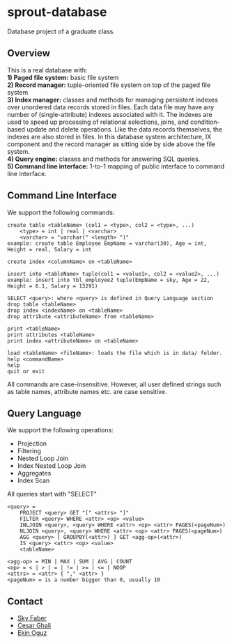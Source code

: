 sprout-database
===============

Database project of a graduate class.

Overview
--------
This is a real database with:  
<b>1) Paged file system:</b> basic file system  
<b>2) Record manager:</b> tuple-oriented file system on top of the paged file system  
<b>3) Index manager:</b> classes and methods for managing persistent indexes over unordered data records stored in files. 
Each data file may have any number of (single-attribute) indexes associated with it. The indexes are used to speed up 
processing of relational selections, joins, and condition-based update and delete operations. Like the data records 
themselves, the indexes are also stored in files. In this database system architecture, IX component and the record 
manager as sitting side by side above the file system.  
<b>4) Query engine:</b> classes and methods for answering SQL queries.  
<b>5) Command line interface:</b> 1-to-1 mapping of public interface to command line interface.  

Command Line Interface
----------------------
We support the following commands:

	create table <tableName> (col1 = <type>, col2 = <type>, ...)
		<type> = int | real | <varchar>
		<varchar> = "varchar(" <length> ")"
	example: create table Employee EmpName = varchar(30), Age = int, Height = real, Salary = int
	
	create index <columnName> on <tableName>
	
	insert into <tableName> tuple(col1 = <value1>, col2 = <value2>, ...)
	example: insert into tbl_employee2 tuple(EmpName = sky, Age = 22, Height = 6.1, Salary = 13291)
	
	SELECT <query>: where <query> is defined in Query Language section
	drop table <tableName>
	drop index <indexName> on <tableName>
	drop attribute <attributeName> from <tableName>
	
	print <tableName>
	print attributes <tableName>
	print index <attributeName> on <tableName>
	
	load <tableName> <fileName>: loads the file which is in data/ folder.
	help <commandName>
	help
	quit or exit
	
All commands are case-insensitive. However, all user defined strings such as table names, attribute names etc. are case sensitive.

Query Language
--------------
We support the following operations:
* Projection
* Filtering
* Nested Loop Join
* Index Nested Loop Join
* Aggregates
* Index Scan

All queries start with "SELECT"

	<query> = 
		PROJECT <query> GET "[" <attrs> "]"
		FILTER <query> WHERE <attr> <op> <value>
		INLJOIN <query>, <query> WHERE <attr> <op> <attr> PAGES(<pageNum>)
		NLJOIN <query>, <query> WHERE <attr> <op> <attr> PAGES(<pageNum>)
		AGG <query> [ GROUPBY(<attr>) ] GET <agg-op>(<attr>)
		IS <query> <attr> <op> <value>
		<tableName>
	
	<agg-op> = MIN | MAX | SUM | AVG | COUNT
	<op> = < | > | = | != | >= | <= | NOOP
	<attrs> = <attr> { "," <attr> }
	<pageNum> = is a number bigger than 0, usually 10
	
Contact
-------
* <a href="https://github.com/diedthreetimes" target="_new">Sky Faber
* <a href="https://github.com/cesarghali" target="_new">Cesar Ghali
* Ekin Oguz
